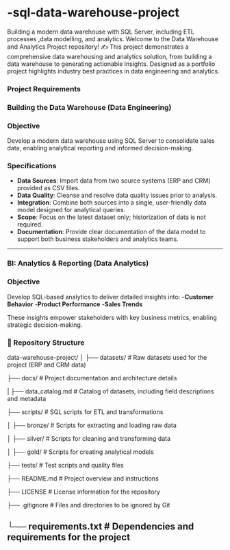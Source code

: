 # -sql-data-warehouse-project
Building a modern data warehouse with SQL Server, including ETL processes ,data modelling, and analytics.
Welcome to the Data Warehouse and Analytics Project repository! ✍
This project demonstrates a comprehensive data warehousing and analytics solution, from building a data warehouse to generating actionable insights. Designed as a portfolio project highlights industry best practices in data engineering and analytics.
 
### Project Requirements

### Building the Data Warehouse (Data Engineering)

### Objective

Develop a modern data warehouse using SQL Server to consolidate sales data, enabling analytical reporting and informed decision-making.

### Specifications
- **Data Sources**: Import data from two source systems (ERP and CRM) provided as CSV files.
- **Data Quality**: Cleanse and resolve data quality issues prior to analysis.
- **Integration**: Combine both sources into a single, user-friendly data model designed for analytical queries.
- **Scope**: Focus on the latest dataset only; historization of data is not required.
- **Documentation**: Provide clear documentation of the data model to support both business stakeholders and analytics teams.



---

### BI: Analytics & Reporting (Data Analytics)

### Objective
Develop SQL-based analytics to deliver detailed insights into:
-**Customer Behavior**
-**Product Performance**
-**Sales Trends**


These insights empower stakeholders with key business metrics, enabling strategic decision-making.


### 📂 Repository Structure


data-warehouse-project/
│
├── datasets/                                   # Raw datasets used for the project (ERP and CRM data)

├── docs/                                     # Project documentation and architecture details


|  ├── data_catalog.md                 # Catalog of datasets, including field descriptions and metadata



├── scripts/                            # SQL scripts for ETL and transformations

│   ├── bronze/                         # Scripts for extracting and loading raw data

│   ├── silver/                         # Scripts for cleaning and transforming data

│   ├── gold/                           # Scripts for creating analytical models

├── tests/                              # Test scripts and quality files

├── README.md                           # Project overview and instructions

├── LICENSE                             # License information for the repository

├── .gitignore                          # Files and directories to be ignored by Git

└── requirements.txt                    # Dependencies and requirements for the project
---
